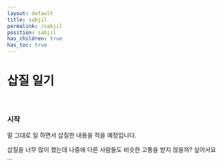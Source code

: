 ```yaml
---
layout: default
title: sabjil
permalink: /sabjil
position: sabjil
has_children: true
has_toc: true
---
```

# 삽질 일기

<br />

### 시작

말 그대로 일 하면서 삽질한 내용을 적을 예정입니다.

삽질을 너무 많이 했는데 나중에 다른 사람들도 비슷한 고통을 받지 않을까? 싶어서요 ...

<br/>
